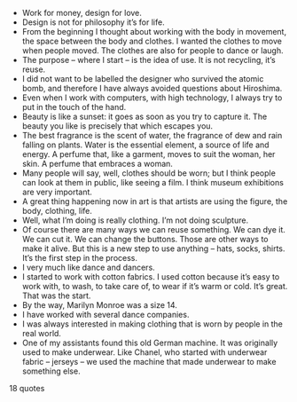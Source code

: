  - Work for money, design for love.
 - Design is not for philosophy it’s for life.
 - From the beginning I thought about working with the body in movement, the space between the body and clothes. I wanted the clothes to move when people moved. The clothes are also for people to dance or laugh.
 - The purpose – where I start – is the idea of use. It is not recycling, it’s reuse.
 - I did not want to be labelled the designer who survived the atomic bomb, and therefore I have always avoided questions about Hiroshima.
 - Even when I work with computers, with high technology, I always try to put in the touch of the hand.
 - Beauty is like a sunset: it goes as soon as you try to capture it. The beauty you like is precisely that which escapes you.
 - The best fragrance is the scent of water, the fragrance of dew and rain falling on plants. Water is the essential element, a source of life and energy. A perfume that, like a garment, moves to suit the woman, her skin. A perfume that embraces a woman.
 - Many people will say, well, clothes should be worn; but I think people can look at them in public, like seeing a film. I think museum exhibitions are very important.
 - A great thing happening now in art is that artists are using the figure, the body, clothing, life.
 - Well, what I’m doing is really clothing. I’m not doing sculpture.
 - Of course there are many ways we can reuse something. We can dye it. We can cut it. We can change the buttons. Those are other ways to make it alive. But this is a new step to use anything – hats, socks, shirts. It’s the first step in the process.
 - I very much like dance and dancers.
 - I started to work with cotton fabrics. I used cotton because it’s easy to work with, to wash, to take care of, to wear if it’s warm or cold. It’s great. That was the start.
 - By the way, Marilyn Monroe was a size 14.
 - I have worked with several dance companies.
 - I was always interested in making clothing that is worn by people in the real world.
 - One of my assistants found this old German machine. It was originally used to make underwear. Like Chanel, who started with underwear fabric – jerseys – we used the machine that made underwear to make something else.

18 quotes